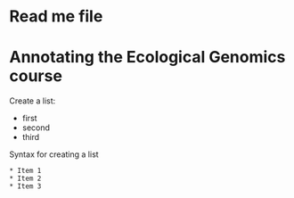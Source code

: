 # Read me file

# Annotating the Ecological Genomics course

Create a list:   
* first   
* second   
* third   

Syntax for creating a list
```
* Item 1   
* Item 2   
* Item 3   
```